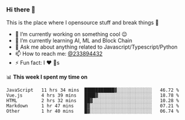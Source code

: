 ### Hi there 👋

<!--
**a233894432/a233894432** is a ✨ _special_ ✨ repository because its `README.md` (this file) appears on your GitHub profile.

Here are some ideas to get you started:

- 🔭 I’m currently working on ...
- 🌱 I’m currently learning ...
- 👯 I’m looking to collaborate on ...
- 🤔 I’m looking for help with ...
- 💬 Ask me about ...
- 📫 How to reach me: ...
- 😄 Pronouns: ...
- ⚡ Fun fact: ...
-->
 
 
This is the place where I opensource stuff and break things :rofl:

- 🔭 I’m currently working on something cool :wink:
- 🌱 I’m currently learning AI, ML and Block Chain
- 💬 Ask me about anything related to Javascript/Typescript/Python
- 📫 How to reach me: [@233894432](https://twitter.com/233894432)
- ⚡ Fun fact: I :heart: :dog:s

📊 **This week I spent my time on**
<!--START_SECTION:waka-->
```text
JavaScript   11 hrs 34 mins  ███████████▓░░░░░░░░░░░░░   46.72 % 
Vue.js       4 hrs 39 mins   ████▓░░░░░░░░░░░░░░░░░░░░   18.78 % 
HTML         2 hrs 32 mins   ██▓░░░░░░░░░░░░░░░░░░░░░░   10.28 % 
Markdown     1 hr 47 mins    █▓░░░░░░░░░░░░░░░░░░░░░░░   07.21 % 
Other        1 hr 40 mins    █▓░░░░░░░░░░░░░░░░░░░░░░░   06.74 % 
```
<!--END_SECTION:waka-->
